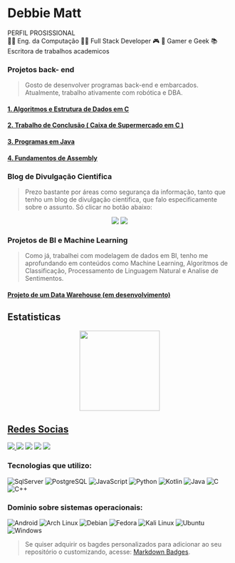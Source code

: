 # Debbie Matt
PERFIL PROSISSIONAL
<br>
👩‍🎓 Eng. da Computação
👩‍💻 Full Stack Developer
🎮 🧩 Gamer e Geek
📚 Escritora de  trabalhos academicos

### Projetos back- end
> Gosto de desenvolver programas back-end e embarcados. Atualmente, trabalho ativamente com robótica e DBA.

#### <a href = "https://github.com/DebbieMatt/ALG_ESTRUT_DADOS_I"> 1. Algoritmos e Estrutura de Dados em C </a>
#### <a href = "https://github.com/DebbieMatt/Trabalho-de-AED"> 2. Trabalho de Conclusão ( Caixa de Supermercado em C ) </a>
#### <a href = "https://github.com/DebbieMatt/Test_Java"> 3. Programas em Java </a>
#### <a href = "https://github.com/DebbieMatt/STUDY-ASSEMBLY"> 4. Fundamentos de Assembly </a>

### Blog de Divulgação Cientifica
>  Prezo bastante por áreas como segurança da informação, tanto que tenho um blog de divulgação cientifica, que falo especificamente sobre o assunto. Só clicar no botão abaixo: 

<div align="center">
<a href="https://debbymatt.tumblr.com/" target="_blank"><img src="https://img.shields.io/badge/Tumblr-%2336465D.svg?&style=for-the-badge&logo=Tumblr&logoColor=white"target="_blank"></a>
<a href="https://www.debbymatt.com" target="_blank"><img src="https://img.shields.io/badge/Wordpress-21759B?style=for-the-badge&logo=wordpress&logoColor=white"target="_blank"></a>
</div>

### Projetos de BI e Machine Learning
> Como já, trabalhei com modelagem de dados em BI, tenho me aprofundando em conteúdos como Machine Learning, Algoritmos de Classificação, Processamento de Linguagem Natural e Analise de Sentimentos.

#### <a href = "https://github.com/DebbieMatt/Data-Warehouse"> Projeto de um Data Warehouse (em desenvolvimento) </a>

## Estatisticas 
<div align="center">
  <a href="https://github.com/debbiematt">
  <img height="180em" src="https://github-readme-stats.vercel.app/api?username=debbiematt&show_icons=true&theme=black&include_all_commits=true&count_private=true"/>
</div>

## Redes Socias

<div>
  <img src="https://komarev.com/ghpvc/?username=debbiematt&style=for-the-badge"/>
  <a href="https://www.instagram.com/deboramateusdec/"target="_blank"><img src="https://img.shields.io/badge/Instagram-E4405F?style=for-the-badge&logo=instagram&logoColor=white"target="_blank"></a>
  <a href="https://www.linkedin.com/in/d%C3%A9bora-mateus-camargo-a21031190" target="_blank"><img src="https://img.shields.io/badge/LinkedIn-0077B5?style=for-the-badge&logo=linkedin&logoColor=white"target="_blank"></a>
  <a href="https://debbymatt.tumblr.com/" target="_blank"><img src="https://img.shields.io/badge/Tumblr-%2336465D.svg?&style=for-the-badge&logo=Tumblr&logoColor=white"target="_blank"></a>
  <a href="https://www.debbymatt.com" target="_blank"><img src="https://img.shields.io/badge/Wordpress-21759B?style=for-the-badge&logo=wordpress&logoColor=white"target="_blank"></a>
 
 ### Tecnologias que utilizo:
 
 <div style="display: inline_block" >
    <img aling="center" alt="SqlServer" src="https://img.shields.io/badge/MySQL-005C84?style=for-the-badge&logo=mysql&logoColor=white " />
    <img aling="center" alt="PostgreSQL" src="https://img.shields.io/badge/PostgreSQL-316192?style=for-the-badge&logo=postgresql&logoColor=white"/>
    <img aling="center" alt="JavaScript" src="https://img.shields.io/badge/JavaScript-F7DF1E?style=for-the-badge&logo=javascript&logoColor=black"/>
    <img aling="center" alt="Python" src="https://img.shields.io/badge/Python-3776AB?style=for-the-badge&logo=python&logoColor=white"/>
    <img aling="center" alt="Kotlin" src= "https://img.shields.io/badge/Kotlin-0095D5?&style=for-the-badge&logo=kotlin&logoColor=white"/>
    <img aling="center" alt="Java" src= "https://img.shields.io/badge/Java-ED8B00?style=for-the-badge&logo=openjdk&logoColor=white">
    <img aling="center" alt="C" src= "https://img.shields.io/badge/C-00599C?style=for-the-badge&logo=c&logoColor=white"/>
    <img aling="center" alt="C++" src= "https://img.shields.io/badge/C%2B%2B-00599C?style=for-the-badge&logo=c%2B%2B&logoColor=white"/>
 </div>

 ### Dominio sobre sistemas operacionais:
 
 <div style="display: inline_block" >
 <img aling="center" alt="Android" src= "https://img.shields.io/badge/Android-3DDC84?style=for-the-badge&logo=android&logoColor=white">
 <img aling="center" alt="Arch Linux" src= "https://img.shields.io/badge/Arch_Linux-1793D1?style=for-the-badge&logo=arch-linux&logoColor=white">
 <img aling="center" alt="Debian" src= "https://img.shields.io/badge/Debian-A81D33?style=for-the-badge&logo=debian&logoColor=white">
 <img aling="center" alt="Fedora" src= "https://img.shields.io/badge/Fedora-51A2DA?style=for-the-badge&logo=fedora&logoColor=white">
 <img aling="center" alt="Kali Linux" src= "https://img.shields.io/badge/Kali_Linux-557C94?style=for-the-badge&logo=kali-linux&logoColor=white">
 <img aling="center" alt="Ubuntu" src= "https://img.shields.io/badge/Ubuntu-E95420?style=for-the-badge&logo=ubuntu&logoColor=white">
 <img aling="center" alt="Windows" src="https://img.shields.io/badge/Windows-0078D6?style=for-the-badge&logo=windows&logoColor=white">
 </div>

<a></a>
> Se quiser adquirir os bagdes personalizados para adicionar ao seu repositório o customizando, acesse: [Markdown Badges](https://github.com/Ileriayo/markdown-badges/tree/master).
